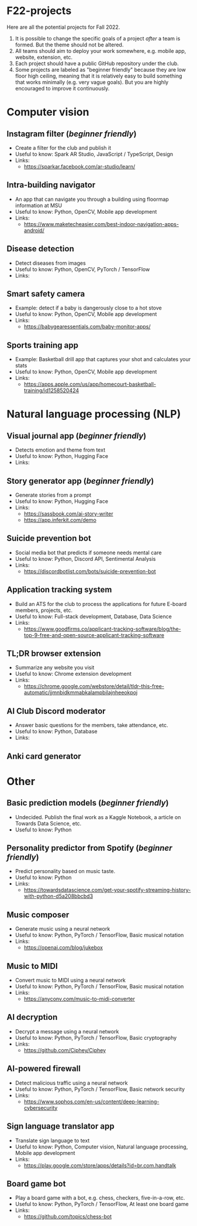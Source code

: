 # F22-projects

Here are all the potential projects for Fall 2022.
1. It is possible to change the specific goals of a project _after_ a team is formed. But the theme should not be altered.
1. All teams should aim to deploy your work somewhere, e.g. mobile app, website, extension, etc.
1. Each project should have a public GitHub repository under the club.
1. Some projects are labeled as "beginner friendly" because they are low floor high ceiling, meaning that it is relatively easy to build something that works minimally (e.g. very vague goals). But you are highly encouraged to improve it continuously.

# Computer vision

## Instagram filter (_beginner friendly_)
- Create a filter for the club and publish it
- Useful to know: Spark AR Studio, JavaScript / TypeScript, Design
- Links:
    - https://sparkar.facebook.com/ar-studio/learn/

## Intra-building navigator
- An app that can navigate you through a building using floormap information at MSU
- Useful to know: Python, OpenCV, Mobile app development
- Links:
    - https://www.maketecheasier.com/best-indoor-navigation-apps-android/

## Disease detection
- Detect diseases from images
- Useful to know: Python, OpenCV, PyTorch / TensorFlow
- Links:

## Smart safety camera
- Example: detect if a baby is dangerously close to a hot stove
- Useful to know: Python, OpenCV, Mobile app development
- Links:
    - https://babygearessentials.com/baby-monitor-apps/

## Sports training app
- Example: Basketball drill app that captures your shot and calculates your stats
- Useful to know: Python, OpenCV, Mobile app development
- Links:
    - https://apps.apple.com/us/app/homecourt-basketball-training/id1258520424


# Natural language processing (NLP)

## Visual journal app (_beginner friendly_)
- Detects emotion and theme from text
- Useful to know: Python, Hugging Face
- Links:

## Story generator app (_beginner friendly_)
- Generate stories from a prompt
- Useful to know: Python, Hugging Face
- Links:
    - https://sassbook.com/ai-story-writer
    - https://app.inferkit.com/demo

## Suicide prevention bot
- Social media bot that predicts if someone needs mental care
- Useful to know: Python, Discord API, Sentimental Analysis
- Links:
    - https://discordbotlist.com/bots/suicide-prevention-bot

## Application tracking system
- Build an ATS for the club to process the applications for future E-board members, projects, etc.
- Useful to know: Full-stack development, Database, Data Science
- Links:
    - https://www.goodfirms.co/applicant-tracking-software/blog/the-top-9-free-and-open-source-applicant-tracking-software

## TL;DR browser extension
- Summarize any website you visit
- Useful to know: Chrome extension development
- Links:
    - https://chrome.google.com/webstore/detail/tldr-this-free-automatic/jjmnbidkmmabkalampbilajnheeokpoj

## AI Club Discord moderator
- Answer basic questions for the members, take attendance, etc.
- Useful to know: Python, Database
- Links:

## Anki card generator


# Other

## Basic prediction models (_beginner friendly_)
- Undecided. Publish the final work as a Kaggle Notebook, a article on Towards Data Science, etc.
- Useful to know: Python

## Personality predictor from Spotify (_beginner friendly_)
- Predict personality based on music taste.
- Useful to know: Python
- Links:
    - https://towardsdatascience.com/get-your-spotify-streaming-history-with-python-d5a208bbcbd3

## Music composer
- Generate music using a neural network
- Useful to know: Python, PyTorch / TensorFlow, Basic musical notation
- Links:
    - https://openai.com/blog/jukebox

## Music to MIDI
- Convert music to MIDI using a neural network
- Useful to know: Python, PyTorch / TensorFlow, Basic musical notation
- Links:
    - https://anyconv.com/music-to-midi-converter

## AI decryption
- Decrypt a message using a neural network
- Useful to know: Python, PyTorch / TensorFlow, Basic cryptography
- Links:
    - https://github.com/Ciphey/Ciphey

## AI-powered firewall
- Detect malicious traffic using a neural network
- Useful to know: Python, PyTorch / TensorFlow, Basic network security
- Links:
    - https://www.sophos.com/en-us/content/deep-learning-cybersecurity

## Sign language translator app
- Translate sign language to text
- Useful to know: Python, Computer vision, Natural language processing, Mobile app development
- Links:
    - https://play.google.com/store/apps/details?id=br.com.handtalk

## Board game bot
- Play a board game with a bot, e.g. chess, checkers, five-in-a-row, etc.
- Useful to know: Python, PyTorch / TensorFlow, At least one board game
- Links:
    - https://github.com/topics/chess-bot
